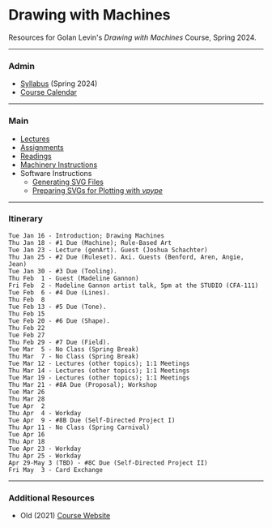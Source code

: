 # Drawing with Machines

Resources for Golan Levin's *Drawing with Machines* Course, Spring 2024.

---

### Admin

* [Syllabus](syllabus/60-225_syllabus_spring_2024.md) (Spring 2024)
* [Course Calendar](http://bit.ly/golancoursecalendar)

---

### Main

* [Lectures](lectures/README.md)
* [Assignments](assignments/README.md)
* [Readings](readings/README.md)
* [Machinery Instructions](machines/README.md)
* Software Instructions
  * [Generating SVG Files](generating_svg/README.md)
  * [Preparing SVGs for Plotting with *vpype*](generating_svg/vpype_svg_prep/README.md)

---

### Itinerary

```
Tue Jan 16 - Introduction; Drawing Machines
Thu Jan 18 - #1 Due (Machine); Rule-Based Art
Tue Jan 23 - Lecture (genArt). Guest (Joshua Schachter)
Thu Jan 25 - #2 Due (Ruleset). Axi. Guests (Benford, Aren, Angie, Jean)
Tue Jan 30 - #3 Due (Tooling).
Thu Feb  1 - Guest (Madeline Gannon)
Fri Feb  2 - Madeline Gannon artist talk, 5pm at the STUDIO (CFA-111)
Tue Feb  6 - #4 Due (Lines). 
Thu Feb  8
Tue Feb 13 - #5 Due (Tone).
Thu Feb 15
Tue Feb 20 - #6 Due (Shape).
Thu Feb 22
Tue Feb 27
Thu Feb 29 - #7 Due (Field).
Tue Mar  5 - No Class (Spring Break)
Thu Mar  7 - No Class (Spring Break)
Tue Mar 12 - Lectures (other topics); 1:1 Meetings
Thu Mar 14 - Lectures (other topics); 1:1 Meetings
Tue Mar 19 - Lectures (other topics); 1:1 Meetings
Thu Mar 21 - #8A Due (Proposal); Workshop
Tue Mar 26
Thu Mar 28 
Tue Apr  2
Thu Apr  4 - Workday
Tue Apr  9 - #8B Due (Self-Directed Project I)
Thu Apr 11 - No Class (Spring Carnival)
Tue Apr 16
Thu Apr 18
Tue Apr 23 - Workday
Thu Apr 25 - Workday
Apr 29-May 3 (TBD) - #8C Due (Self-Directed Project II)
Fri May  3 - Card Exchange

```

---

### Additional Resources

* Old (2021) [Course Website](https://courses.ideate.cmu.edu/60-428/f2021/)
